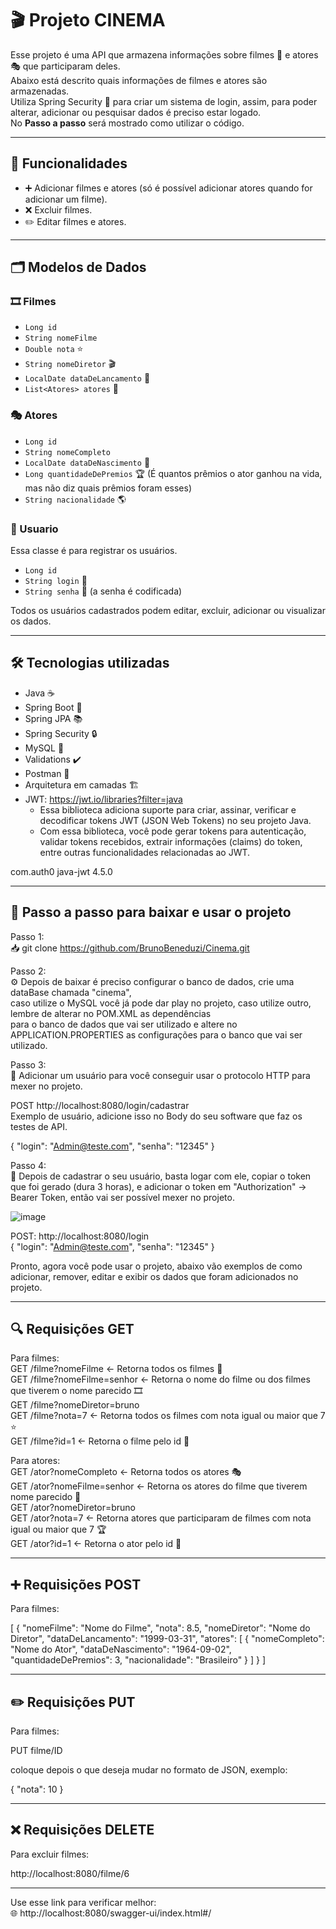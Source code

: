 # 🎬 Projeto CINEMA

Esse projeto é uma API que armazena informações sobre filmes 🎥 e atores 🎭 que participaram deles.  
Abaixo está descrito quais informações de filmes e atores são armazenadas.  
Utiliza Spring Security 🔐 para criar um sistema de login, assim, para poder alterar, adicionar ou pesquisar dados é preciso estar logado.  
No **Passo a passo** será mostrado como utilizar o código.

---

## 🚀 Funcionalidades

- ➕ Adicionar filmes e atores (só é possível adicionar atores quando for adicionar um filme).  
- ❌ Excluir filmes.  
- ✏️ Editar filmes e atores.

---

## 🗂️ Modelos de Dados

### 🎞️ Filmes
- `Long id`  
- `String nomeFilme`  
- `Double nota` ⭐  
- `String nomeDiretor` 🎬  
- `LocalDate dataDeLancamento` 📅  
- `List<Atores> atores` 👥  

### 🎭 Atores
- `Long id`  
- `String nomeCompleto`  
- `LocalDate dataDeNascimento` 🎂  
- `Long quantidadeDePremios` 🏆 (É quantos prêmios o ator ganhou na vida, mas não diz quais prêmios foram esses)  
- `String nacionalidade` 🌎  

### 👤 Usuario  
Essa classe é para registrar os usuários.  
- `Long id`  
- `String login` 📧  
- `String senha` 🔑 (a senha é codificada)  

Todos os usuários cadastrados podem editar, excluir, adicionar ou visualizar os dados.

---

## 🛠️ Tecnologias utilizadas

- Java ☕  
- Spring Boot 🌱  
- Spring JPA 📚  
- Spring Security 🔒  
- MySQL 🐬  
- Validations ✔️  
- Postman 📨  
- Arquitetura em camadas 🏗️  
- JWT: https://jwt.io/libraries?filter=java  
  - Essa biblioteca adiciona suporte para criar, assinar, verificar e decodificar tokens JWT (JSON Web Tokens) no seu projeto Java.  
  - Com essa biblioteca, você pode gerar tokens para autenticação, validar tokens recebidos, extrair informações (claims) do token, entre outras funcionalidades relacionadas ao JWT.

<dependency>
  <groupId>com.auth0</groupId>
  <artifactId>java-jwt</artifactId>
  <version>4.5.0</version>
</dependency>

---

## 📝 Passo a passo para baixar e usar o projeto

Passo 1:  
📥 git clone https://github.com/BrunoBeneduzi/Cinema.git

Passo 2:  
⚙️ Depois de baixar é preciso configurar o banco de dados, crie uma dataBase chamada "cinema",  
caso utilize o MySQL você já pode dar play no projeto, caso utilize outro, lembre de alterar no POM.XML as dependências  
para o banco de dados que vai ser utilizado e altere no APPLICATION.PROPERTIES as configurações para o banco que vai ser utilizado.

Passo 3:  
👤 Adicionar um usuário para você conseguir usar o protocolo HTTP para mexer no projeto.

POST http://localhost:8080/login/cadastrar  
Exemplo de usuário, adicione isso no Body do seu software que faz os testes de API.

{
  "login": "Admin@teste.com",
  "senha": "12345"
}

Passo 4:  
🔑 Depois de cadastrar o seu usuário, basta logar com ele, copiar o token que foi gerado (dura 3 horas), e adicionar o token em "Authorization" -> Bearer Token, então vai ser possível mexer no projeto.

![image](https://github.com/user-attachments/assets/fb545658-0c11-4dce-9dd2-e35c767ea4a7)

POST: http://localhost:8080/login  
{
  "login": "Admin@teste.com",
  "senha": "12345"
}

Pronto, agora você pode usar o projeto, abaixo vão exemplos de como adicionar, remover, editar e exibir os dados que foram adicionados no projeto.

---

## 🔍 Requisições GET

Para filmes:  
GET /filme?nomeFilme  <- Retorna todos os filmes 🎥  
GET /filme?nomeFilme=senhor  <- Retorna o nome do filme ou dos filmes que tiverem o nome parecido 🎞️  
GET /filme?nomeDiretor=bruno  
GET /filme?nota=7  <- Retorna todos os filmes com nota igual ou maior que 7 ⭐  
GET /filme?id=1  <- Retorna o filme pelo id 🔢

Para atores:  
GET /ator?nomeCompleto  <- Retorna todos os atores 🎭  
GET /ator?nomeFilme=senhor  <- Retorna os atores do filme que tiverem nome parecido 👥  
GET /ator?nomeDiretor=bruno  
GET /ator?nota=7  <- Retorna atores que participaram de filmes com nota igual ou maior que 7 🏆  
GET /ator?id=1  <- Retorna o ator pelo id 🔢

---

## ➕ Requisições POST

Para filmes:

[
  {
    "nomeFilme": "Nome do Filme",
    "nota": 8.5,
    "nomeDiretor": "Nome do Diretor",
    "dataDeLancamento": "1999-03-31",
    "atores": [
      {
        "nomeCompleto": "Nome do Ator",
        "dataDeNascimento": "1964-09-02",
        "quantidadeDePremios": 3,
        "nacionalidade": "Brasileiro"
      }
    ]
  }
]

---

## ✏️ Requisições PUT

Para filmes:

PUT filme/ID

coloque depois o que deseja mudar no formato de JSON, exemplo:

{
  "nota": 10
}

---

## ❌ Requisições DELETE

Para excluir filmes:

http://localhost:8080/filme/6

---

Use esse link para verificar melhor:  
🌐 http://localhost:8080/swagger-ui/index.html#/
